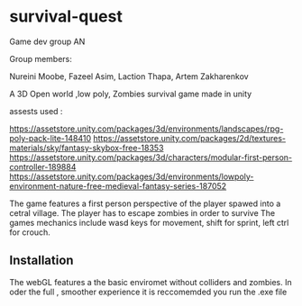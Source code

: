 # survival-quest

Game dev group AN

Group members:

Nureini Moobe,
Fazeel Asim,
Laction Thapa,
Artem Zakharenkov


A 3D Open world ,low poly, Zombies survival game made in unity

assests used :

https://assetstore.unity.com/packages/3d/environments/landscapes/rpg-poly-pack-lite-148410
https://assetstore.unity.com/packages/2d/textures-materials/sky/fantasy-skybox-free-18353
https://assetstore.unity.com/packages/3d/characters/modular-first-person-controller-189884
https://assetstore.unity.com/packages/3d/environments/lowpoly-environment-nature-free-medieval-fantasy-series-187052



The game features a first person perspective of the player spawed into a cetral village.
The player has to escape zombies in order to survive 
The games mechanics include wasd keys for movement, shift for sprint, left ctrl for crouch.

## Installation


The webGL features a the basic enviromet without colliders and zombies.
In oder the full , smoother experience it is reccomemded you run the .exe file
